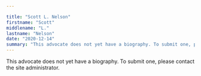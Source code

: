 ```yaml
---

title: "Scott L. Nelson"
firstname: "Scott"
middlename: "L."
lastname: "Nelson"
date: "2020-12-14"
summary: "This advocate does not yet have a biography. To submit one, please contact the site administrator."
---
```

This advocate does not yet have a biography. To submit one, please contact the site administrator.

